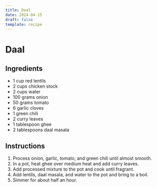 ```yaml
---
title: Daal
date: 2024-04-15
draft: false
template: recipe
---
```


# Daal

## Ingredients

* 1 cup red lentils
* 2 cups chicken stock
* 2 cups water
* 100 grams onion
* 50 grams tomato
* 6 garlic cloves
* 1 green chili
* 2 curry leaves
* 1 tablespoon ghee
* 2 tablespoons daal masala

## Instructions

1. Process onion, garlic, tomato, and green chili until almost smooth.
2. In a pot, heat ghee over medium heat and add curry leaves.
3. Add processed mixture to the pot and cook until fragrant.
4. Add lentils, daal masala, and water to the pot and bring to a boil.
5. Simmer for about half an hour.
